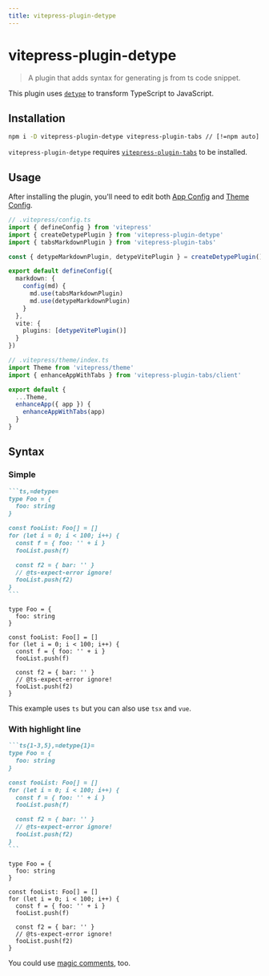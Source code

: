 ```yaml
---
title: vitepress-plugin-detype
---
```


# vitepress-plugin-detype

> A plugin that adds syntax for generating js from ts code snippet.

<version-badge package="vitepress-plugin-detype" />

This plugin uses [`detype`](https://github.com/cyco130/detype) to transform TypeScript to JavaScript.

## Installation

```sh
npm i -D vitepress-plugin-detype vitepress-plugin-tabs // [!=npm auto]
```

`vitepress-plugin-detype` requires [`vitepress-plugin-tabs`](../tabs/) to be installed.

## Usage

After installing the plugin, you'll need to edit both [App Config](https://vitepress.vuejs.org/config/app-configs) and [Theme Config](https://vitepress.vuejs.org/config/theme-configs).

```ts
// .vitepress/config.ts
import { defineConfig } from 'vitepress'
import { createDetypePlugin } from 'vitepress-plugin-detype'
import { tabsMarkdownPlugin } from 'vitepress-plugin-tabs'

const { detypeMarkdownPlugin, detypeVitePlugin } = createDetypePlugin()

export default defineConfig({
  markdown: {
    config(md) {
      md.use(tabsMarkdownPlugin)
      md.use(detypeMarkdownPlugin)
    }
  },
  vite: {
    plugins: [detypeVitePlugin()]
  }
})
```

```ts
// .vitepress/theme/index.ts
import Theme from 'vitepress/theme'
import { enhanceAppWithTabs } from 'vitepress-plugin-tabs/client'

export default {
  ...Theme,
  enhanceApp({ app }) {
    enhanceAppWithTabs(app)
  }
}
```

## Syntax

### Simple

````md
```ts,=detype=
type Foo = {
  foo: string
}

const fooList: Foo[] = []
for (let i = 0; i < 100; i++) {
  const f = { foo: '' + i }
  fooList.push(f)

  const f2 = { bar: '' }
  // @ts-expect-error ignore!
  fooList.push(f2)
}
```
````

```ts,=detype=
type Foo = {
  foo: string
}

const fooList: Foo[] = []
for (let i = 0; i < 100; i++) {
  const f = { foo: '' + i }
  fooList.push(f)

  const f2 = { bar: '' }
  // @ts-expect-error ignore!
  fooList.push(f2)
}
```

This example uses `ts` but you can also use `tsx` and `vue`.

### With highlight line

````md
```ts{1-3,5},=detype{1}=
type Foo = {
  foo: string
}

const fooList: Foo[] = []
for (let i = 0; i < 100; i++) {
  const f = { foo: '' + i }
  fooList.push(f)

  const f2 = { bar: '' }
  // @ts-expect-error ignore!
  fooList.push(f2)
}
```
````

```ts{1-3,5},=detype{1}=
type Foo = {
  foo: string
}

const fooList: Foo[] = []
for (let i = 0; i < 100; i++) {
  const f = { foo: '' + i }
  fooList.push(f)

  const f2 = { bar: '' }
  // @ts-expect-error ignore!
  fooList.push(f2)
}
```

You could use [magic comments](https://github.com/cyco130/detype/blob/main/README.md#magic-comments), too.
